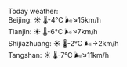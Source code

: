 Today weather:  
Beijing: ☀️   🌡️-4°C 🌬️↘15km/h  
Tianjin: ☀️   🌡️-6°C 🌬️↘7km/h  
Shijiazhuang: ☀️   🌡️-2°C 🌬️→2km/h  
Tangshan: ☀️   🌡️-7°C 🌬️↘11km/h  
